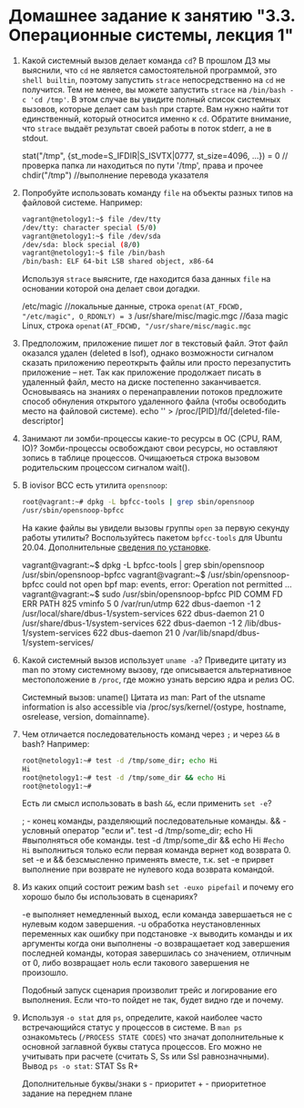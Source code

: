 # Домашнее задание к занятию "3.3. Операционные системы, лекция 1"

1. Какой системный вызов делает команда `cd`? В прошлом ДЗ мы выяснили, что `cd` не является самостоятельной  программой, это `shell builtin`, поэтому запустить `strace` непосредственно на `cd` не получится. Тем не менее, вы можете запустить `strace` на `/bin/bash -c 'cd /tmp'`. В этом случае вы увидите полный список системных вызовов, которые делает сам `bash` при старте. Вам нужно найти тот единственный, который относится именно к `cd`. Обратите внимание, что `strace` выдаёт результат своей работы в поток stderr, а не в stdout.

	stat("/tmp", {st_mode=S_IFDIR|S_ISVTX|0777, st_size=4096, ...}) = 0		//проверка папка ли находиться по пути '/tmp', права и прочее
	chdir("/tmp")		//выполнение перевода указателя
	
2. Попробуйте использовать команду `file` на объекты разных типов на файловой системе. Например:
    ```bash
    vagrant@netology1:~$ file /dev/tty
    /dev/tty: character special (5/0)
    vagrant@netology1:~$ file /dev/sda
    /dev/sda: block special (8/0)
    vagrant@netology1:~$ file /bin/bash
    /bin/bash: ELF 64-bit LSB shared object, x86-64
    ```
    Используя `strace` выясните, где находится база данных `file` на основании которой она делает свои догадки.
    
	/etc/magic  //локальные данные, строка `openat(AT_FDCWD, "/etc/magic", O_RDONLY) = 3`
	/usr/share/misc/magic.mgc //база magic Linux, строка `openat(AT_FDCWD, "/usr/share/misc/magic.mgc`
    
3. Предположим, приложение пишет лог в текстовый файл. Этот файл оказался удален (deleted в lsof), однако возможности сигналом сказать приложению переоткрыть файлы или просто перезапустить приложение – нет. Так как приложение продолжает писать в удаленный файл, место на диске постепенно заканчивается. Основываясь на знаниях о перенаправлении потоков предложите способ обнуления открытого удаленного файла (чтобы освободить место на файловой системе).
	 echo '' > /proc/[PID]/fd/[deleted-file-descriptor]
	
4. Занимают ли зомби-процессы какие-то ресурсы в ОС (CPU, RAM, IO)?
	Зомби-процессы освобождают свои ресурсы, но оставляют зопись в таблице процессов. Очищаюеться строка вызовом родительским процессом сигналом wait().

5. В iovisor BCC есть утилита `opensnoop`:
    ```bash
    root@vagrant:~# dpkg -L bpfcc-tools | grep sbin/opensnoop
    /usr/sbin/opensnoop-bpfcc
    ```
    На какие файлы вы увидели вызовы группы `open` за первую секунду работы утилиты? Воспользуйтесь пакетом `bpfcc-tools` для Ubuntu 20.04. Дополнительные [сведения по установке](https://github.com/iovisor/bcc/blob/master/INSTALL.md).
    
	vagrant@vagrant:~$ dpkg -L bpfcc-tools | grep sbin/opensnoop
	/usr/sbin/opensnoop-bpfcc
	vagrant@vagrant:~$ /usr/sbin/opensnoop-bpfcc
	could not open bpf map: events, error: Operation not permitted
	...
	vagrant@vagrant:~$ sudo /usr/sbin/opensnoop-bpfcc
	PID    COMM               FD ERR PATH
	825    vminfo              5   0 /var/run/utmp
	622    dbus-daemon        -1   2 /usr/local/share/dbus-1/system-services
	622    dbus-daemon        21   0 /usr/share/dbus-1/system-services
	622    dbus-daemon        -1   2 /lib/dbus-1/system-services
	622    dbus-daemon        21   0 /var/lib/snapd/dbus-1/system-services/
    
6. Какой системный вызов использует `uname -a`? Приведите цитату из man по этому системному вызову, где описывается альтернативное местоположение в `/proc`, где можно узнать версию ядра и релиз ОС.

	Системный вызов: uname()
	Цитата из man: Part of the utsname information is also accessible via
       /proc/sys/kernel/{ostype, hostname, osrelease, version,
       domainname}.

7. Чем отличается последовательность команд через `;` и через `&&` в bash? Например:
    ```bash
    root@netology1:~# test -d /tmp/some_dir; echo Hi
    Hi
    root@netology1:~# test -d /tmp/some_dir && echo Hi
    root@netology1:~#
    ```
    Есть ли смысл использовать в bash `&&`, если применить `set -e`?
    
    ; - конец команды, разделяющий последовательные команды.
    && - условный оператор "если и". 
    test -d /tmp/some_dir; echo Hi   #выполняться обе команды.
    test -d /tmp/some_dir && echo Hi   #`echo Hi` выполниться только если первая команда вернет код возврата 0.
    set -e и && безсмысленно применять вместе, т.к. set -e прирвет выполнение при возврате не нулевого кода возврата командой.
    
8. Из каких опций состоит режим bash `set -euxo pipefail` и почему его хорошо было бы использовать в сценариях?

	-e выполняет немедленный выход, если команда завершаеться не с нулевым кодом завершения.
	-u обработка неустановленных переменных как ошибку при подстановке
	-x выводить команды и их аргументы когда они выполнены
	-o возвращаетает код завершения последней команды, которая завершилась со значением, отличным от 0, либо возвращает ноль если такового завершения не произошло.
	
	Подобный запуск сценария произволит трейс и логирование его выполнения. Если что-то пойдет не так, будет видно где и почему.
	
9. Используя `-o stat` для `ps`, определите, какой наиболее часто встречающийся статус у процессов в системе. В `man ps` ознакомьтесь (`/PROCESS STATE CODES`) что значат дополнительные к основной заглавной буквы статуса процессов. Его можно не учитывать при расчете (считать S, Ss или Ssl равнозначными).
	Вывод `ps -o stat`:
	STAT
	Ss
	R+
	
	Дополнительные буквы/знаки
	    s - приоритет
	    + - приоритетное задание на переднем плане